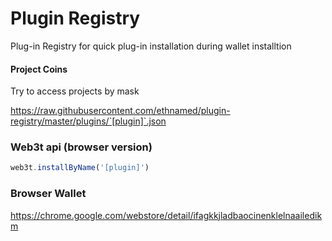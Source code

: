 # Plugin Registry
Plug-in Registry for quick plug-in installation during wallet installtion

#### Project Coins


Try to access projects by mask

https://raw.githubusercontent.com/ethnamed/plugin-registry/master/plugins/`[plugin]`.json


### Web3t api (browser version)

```Javascript
web3t.installByName('[plugin]')
```

### Browser Wallet

https://chrome.google.com/webstore/detail/ifagkkjladbaocinenklelnaailedikm



